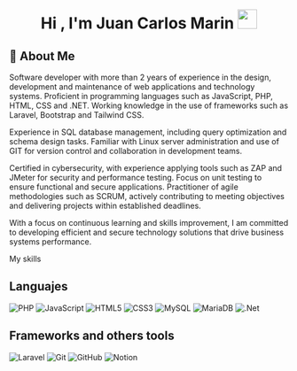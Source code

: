 <h1 align="center"><b>Hi , I'm Juan Carlos Marin </b><img src="https://media.giphy.com/media/hvRJCLFzcasrR4ia7z/giphy.gif" width="35"></h1>

## 🌟 **About Me**

Software developer with more than 2 years of experience in the design, development and maintenance of web applications and technology systems. Proficient in programming languages such as JavaScript, PHP, HTML, CSS and .NET. Working knowledge in the use of frameworks such as Laravel, Bootstrap and Tailwind CSS.

Experience in SQL  database management, including query optimization and schema design tasks. Familiar with Linux server administration and use of GIT for version control and collaboration in development teams.

Certified in cybersecurity, with experience applying tools such as ZAP and JMeter for security and performance testing. Focus on unit testing to ensure functional and secure applications.
Practitioner of agile methodologies such as SCRUM, actively contributing to meeting objectives and delivering projects within established deadlines.

With a focus on continuous learning and skills improvement, I am committed to developing efficient and secure technology solutions that drive business systems performance.

My skills

## Languajes
![PHP](https://img.shields.io/badge/php-%23777BB4.svg?style=for-the-badge&logo=php&logoColor=white)
![JavaScript](https://img.shields.io/badge/javascript-%23323330.svg?style=for-the-badge&logo=javascript&logoColor=%23F7DF1E)
![HTML5](https://img.shields.io/badge/html5-%23E34F26.svg?style=for-the-badge&logo=html5&logoColor=white)
![CSS3](https://img.shields.io/badge/css3-%231572B6.svg?style=for-the-badge&logo=css3&logoColor=white)
![MySQL](https://img.shields.io/badge/mysql-4479A1.svg?style=for-the-badge&logo=mysql&logoColor=white)
![MariaDB](https://img.shields.io/badge/MariaDB-003545?style=for-the-badge&logo=mariadb&logoColor=white)
![.Net](https://img.shields.io/badge/.NET-5C2D91?style=for-the-badge&logo=.net&logoColor=white)

## Frameworks and others tools

![Laravel](https://img.shields.io/badge/laravel-%23FF2D20.svg?style=for-the-badge&logo=laravel&logoColor=white)
![Git](https://img.shields.io/badge/git-%23F05033.svg?style=for-the-badge&logo=git&logoColor=white)
![GitHub](https://img.shields.io/badge/github-%23121011.svg?style=for-the-badge&logo=github&logoColor=white)
![Notion](https://img.shields.io/badge/Notion-%23000000.svg?style=for-the-badge&logo=notion&logoColor=white)






